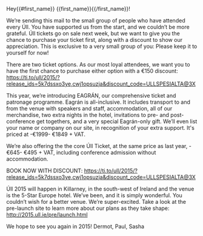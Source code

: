 Hey{{#first_name}} {{first_name}}{{/first_name}}!

We’re sending this mail to the small group of people who have attended every Úll. You have supported us from the start, and we couldn’t be more grateful. Úll tickets go on sale next week, but we want to give you the chance to purchase your ticket first, along with a discount to show our appreciation. This is exclusive to a very small group of you: Please keep it to yourself for now!

There are two ticket options. As our most loyal attendees, we want you to have the first chance to purchase either option with a €150 discount: https://ti.to/ull/2015/?release_ids=5k7dssxo3ye,cwj1opsuzja&discount_code=ULLSPESIALTA@3X

This year, we’re introducing EAGRÁN, our comprehensive ticket and patronage programme. Eagrán is all-inclusive. It includes transport to and from the venue with speakers and staff, accommodation, all of our merchandise, two extra nights in the hotel, invitations to pre- and post- conference get togethers, and a very special Eagrán-only gift. We’ll even list your name or company on our site, in recognition of your extra support. It's priced at -€1999- €1849 + VAT.

We’re also offering the the core Úll Ticket, at the same price as last year, -€645- €495 + VAT, including conference admission without accommodation.

BOOK NOW WITH DISCOUNT: https://ti.to/ull/2015/?release_ids=5k7dssxo3ye,cwj1opsuzja&discount_code=ULLSPESIALTA@3X

Úll 2015 will happen in Killarney, in the south-west of Ireland and the venue is the 5-Star Europe hotel. We’ve been, and it is simply wonderful. You couldn’t wish for a better venue. We’re super-excited. Take a look at the pre-launch site to learn more about our plans as they take shape: http://2015.ull.ie/pre/launch.html

We hope to see you again in 2015! 
Dermot, Paul, Sasha